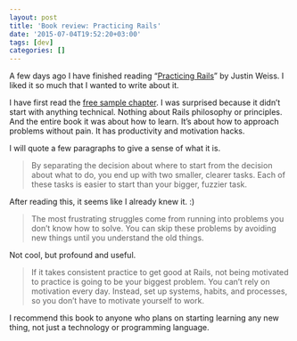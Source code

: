 ```yaml
---
layout: post
title: 'Book review: Practicing Rails'
date: '2015-07-04T19:52:20+03:00'
tags: [dev]
categories: []
---
```

A few days ago I have finished reading “[Practicing
Rails](https://www.justinweiss.com/practicing-rails/)” by Justin Weiss.
I liked it so much that I wanted to write about it.

I have first read the [free sample
chapter](http://www.justinweiss.com/files/practicing-rails-sample.pdf).
I was surprised because it didn’t start with anything technical. Nothing
about Rails philosophy or principles. And the entire book it was about
how to learn. It’s about how to approach problems without pain. It has
productivity and motivation hacks.

I will quote a few paragraphs to give a sense of what it is.

> By separating the decision about where to start from the decision
> about what to do, you end up with two smaller, clearer tasks. Each of
> these tasks is easier to start than your bigger, fuzzier task.

After reading this, it seems like I already knew it. :)

> The most frustrating struggles come from running into problems you
> don’t know how to solve. You can skip these problems by avoiding new
> things until you understand the old things.

Not cool, but profound and useful.

> If it takes consistent practice to get good at Rails, not being
> motivated to practice is going to be your biggest problem. You can’t
> rely on motivation every day. Instead, set up systems, habits, and
> processes, so you don’t have to motivate yourself to work.

I recommend this book to anyone who plans on starting learning any new
thing, not just a technology or programming language.
